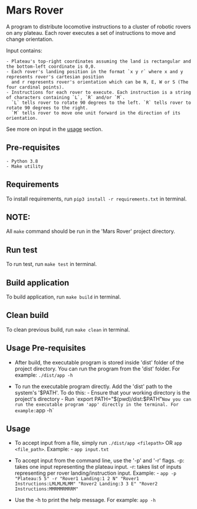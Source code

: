 # Mars Rover

A program to distribute locomotive instructions to a cluster of robotic rovers on any plateau.
Each rover executes a set of instructions to move and change orientation.

Input contains:

    - Plateau's top-right coordinates assuming the land is rectangular and the bottom-left coordinate is 0,0.
    - Each rover's landing position in the format `x y r` where x and y represents rover's cartesian position
      and r represents rover's orientation which can be N, E, W or S (The four cardinal points).
    - Instructions for each rover to execute. Each instruction is a string of characters containing `L`, `R` and/or `M`.
      `L` tells rover to rotate 90 degrees to the left. `R` tells rover to rotate 90 degrees to the right.
      `M` tells rover to move one unit forward in the direction of its orientation.
See more on input in the [usage](#usage) section.


## Pre-requisites
    - Python 3.8
    - Make utility


## Requirements
To install requirements, run `pip3 install -r requirements.txt` in terminal.


## NOTE: 
All `make` command should be run in the 'Mars Rover' project directory.


## Run test
To run test, run `make test` in terminal.


## Build application
To build application, run `make build` in terminal.


## Clean build
To clean previous build, run `make clean` in terminal.


## Usage Pre-requisites
- After build, the executable program is stored inside 'dist' folder of the project directory.
    You can run the program from the 'dist' folder. For example: `./dist/app -h`

- To run the executable program directly. Add the 'dist' path to the system's '$PATH'.
    To do this:
        - Ensure that your working directory is the project's directory
        - Run `export PATH="$(pwd)/dist:$PATH"`
        Now you can run the executable program 'app' directly in the terminal. For example: `app -h`


## Usage
- To accept input from a file, simply run `./dist/app <filepath>` OR `app <file_path>`.
    Example: 
        - `app input.txt`

- To accept input from the command line, use the '-p' and '-r' flags.
    -p: takes one input representing the plateau input.
    -r: takes list of inputs representing per rover landing/instruction input.
    Example:
        - `app -p "Plateau:5 5" -r "Rover1 Landing:1 2 N" "Rover1 Instructions:LMLMLMLMM" "Rover2 Landing:3 3 E" "Rover2 Instructions:MMRMMRMRRM"`

- Use the -h to print the help message. For example: `app -h`
